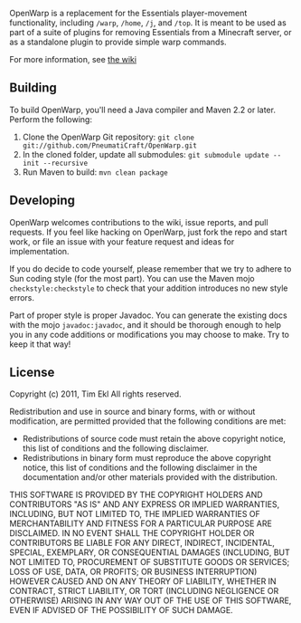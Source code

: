 OpenWarp is a replacement for the Essentials player-movement functionality,
including `/warp`, `/home`, `/j`, and `/top`. It is meant to be used as
part of a suite of plugins for removing Essentials from a Minecraft server,
or as a standalone plugin to provide simple warp commands.

For more information, see [the wiki](https://github.com/PneumatiCraft/OpenWarp/wiki)

## Building

To build OpenWarp, you'll need a Java compiler and Maven 2.2 or later. Perform
the following:

1. Clone the OpenWarp Git repository:
   `git clone git://github.com/PneumatiCraft/OpenWarp.git`
2. In the cloned folder, update all submodules:
   `git submodule update --init --recursive`
3. Run Maven to build:
   `mvn clean package`

## Developing

OpenWarp welcomes contributions to the wiki, issue reports, and pull requests.
If you feel like hacking on OpenWarp, just fork the repo and start work, or
file an issue with your feature request and ideas for implementation.

If you do decide to code yourself, please remember that we try to adhere to 
Sun coding style (for the most part). You can use the Maven mojo 
`checkstyle:checkstyle` to check that your addition introduces no new style 
errors.

Part of proper style is proper Javadoc. You can generate the existing docs
with the mojo `javadoc:javadoc`, and it should be thorough enough to help
you in any code additions or modifications you may choose to make. Try to
keep it that way!

## License

Copyright (c) 2011, Tim Ekl
All rights reserved.

Redistribution and use in source and binary forms, with or without modification, are permitted provided that the following conditions are met:

* Redistributions of source code must retain the above copyright notice, this list of conditions and the following disclaimer.
* Redistributions in binary form must reproduce the above copyright notice, this list of conditions and the following disclaimer in the documentation and/or other materials provided with the distribution.

THIS SOFTWARE IS PROVIDED BY THE COPYRIGHT HOLDERS AND CONTRIBUTORS "AS IS" AND ANY EXPRESS OR IMPLIED WARRANTIES, INCLUDING, BUT NOT LIMITED TO, THE IMPLIED WARRANTIES OF MERCHANTABILITY AND FITNESS FOR A PARTICULAR PURPOSE ARE DISCLAIMED. IN NO EVENT SHALL THE COPYRIGHT HOLDER OR CONTRIBUTORS BE LIABLE FOR ANY DIRECT, INDIRECT, INCIDENTAL, SPECIAL, EXEMPLARY, OR CONSEQUENTIAL DAMAGES (INCLUDING, BUT NOT LIMITED TO, PROCUREMENT OF SUBSTITUTE GOODS OR SERVICES; LOSS OF USE, DATA, OR PROFITS; OR BUSINESS INTERRUPTION) HOWEVER CAUSED AND ON ANY THEORY OF LIABILITY, WHETHER IN CONTRACT, STRICT LIABILITY, OR TORT (INCLUDING NEGLIGENCE OR OTHERWISE) ARISING IN ANY WAY OUT OF THE USE OF THIS SOFTWARE, EVEN IF ADVISED OF THE POSSIBILITY OF SUCH DAMAGE.
